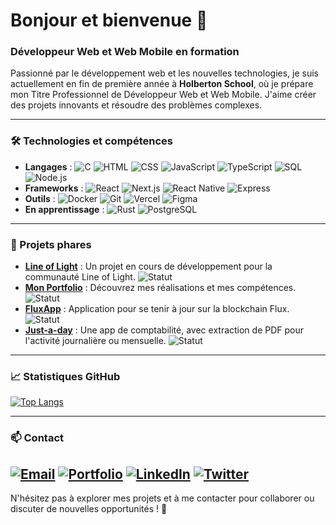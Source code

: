 # Bonjour et bienvenue 👋

### Développeur Web et Web Mobile en formation

Passionné par le développement web et les nouvelles technologies, je suis actuellement en fin de première année à **Holberton School**, où je prépare mon Titre Professionnel de Développeur Web et Web Mobile. J'aime créer des projets innovants et résoudre des problèmes complexes.

---

### 🛠️ Technologies et compétences

- **Langages** : ![C](https://img.shields.io/badge/-C-A8B9CC?logo=c&logoColor=white) ![HTML](https://img.shields.io/badge/-HTML-E34F26?logo=html5&logoColor=white) ![CSS](https://img.shields.io/badge/-CSS-1572B6?logo=css3&logoColor=white) ![JavaScript](https://img.shields.io/badge/-JavaScript-F7DF1E?logo=javascript&logoColor=black) ![TypeScript](https://img.shields.io/badge/-TypeScript-3178C6?logo=typescript&logoColor=white) ![SQL](https://img.shields.io/badge/-SQL-4479A1?logo=postgresql&logoColor=white) ![Node.js](https://img.shields.io/badge/-Node.js-339933?logo=node.js&logoColor=white)
- **Frameworks** : ![React](https://img.shields.io/badge/-React-61DAFB?logo=react&logoColor=black) ![Next.js](https://img.shields.io/badge/-Next.js-000000?logo=next.js&logoColor=white) ![React Native](https://img.shields.io/badge/-React%20Native-61DAFB?logo=react&logoColor=black) ![Express](https://img.shields.io/badge/-Express-000000?logo=express&logoColor=white)
- **Outils** : ![Docker](https://img.shields.io/badge/-Docker-2496ED?logo=docker&logoColor=white) ![Git](https://img.shields.io/badge/-Git-F05032?logo=git&logoColor=white) ![Vercel](https://img.shields.io/badge/-Vercel-000000?logo=vercel&logoColor=white) ![Figma](https://img.shields.io/badge/-Figma-F24E1E?logo=figma&logoColor=white)
- **En apprentissage** : ![Rust](https://img.shields.io/badge/-Rust-000000?logo=rust&logoColor=white) ![PostgreSQL](https://img.shields.io/badge/-PostgreSQL-336791?logo=postgresql&logoColor=white)

---

### 🌟 Projets phares

- **[Line of Light](https://line-of-light.vercel.app/)** : Un projet en cours de développement pour la communauté Line of Light. ![Statut](https://img.shields.io/badge/Statut-En%20développement-blue)
- **[Mon Portfolio](https://www.xabi-martinez.dev/)** : Découvrez mes réalisations et mes compétences. ![Statut](https://img.shields.io/badge/Statut-En%20production-green)
- **[FluxApp](https://flux-app-website.vercel.app/)** : Application pour se tenir à jour sur la blockchain Flux. ![Statut](https://img.shields.io/badge/Statut-En%20production-green)
- **[Just-a-day](https://just-a-day-plus-pdf.vercel.app/)** : Une app de comptabilité, avec extraction de PDF pour l'activité journalière ou mensuelle. ![Statut](https://img.shields.io/badge/Statut-En%20production-green)

---

### 📈 Statistiques GitHub

[![Top Langs](https://github-readme-stats-pearl-five-33.vercel.app/api/top-langs/?username=Basco64&layout=compact&theme=dark&hide=css,html,ejs)](https://github.com/Basco64)


---

### 📫 Contact

[![Email](https://img.shields.io/badge/-Email-D14836?logo=gmail&logoColor=white)](mailto:martinez.xabi64@gmail.com)
[![Portfolio](https://img.shields.io/badge/-Portfolio-FF7139?logo=vercel&logoColor=white)](https://www.xabi-martinez.dev)
[![LinkedIn](https://img.shields.io/badge/-LinkedIn-0A66C2?logo=linkedin&logoColor=white)](https://www.linkedin.com/in/basco64/)
[![Twitter](https://img.shields.io/badge/-Twitter-1DA1F2?logo=twitter&logoColor=white)](https://x.com/Lebask_2276)
---

N'hésitez pas à explorer mes projets et à me contacter pour collaborer ou discuter de nouvelles opportunités ! 🚀
